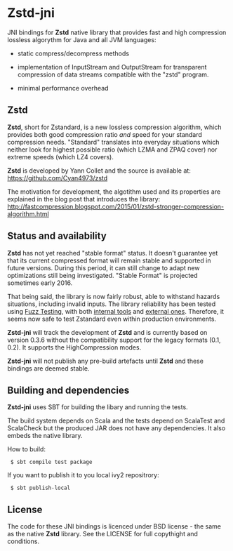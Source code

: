 Zstd-jni
========

JNI bindings for **Zstd** native library that provides fast and high
compression lossless algorythm for Java and all JVM languages:

* static compress/decompress methods

* implementation of InputStream and OutputStream for transparent compression
of data streams compatible with the "zstd" program.

* minimal performance overhead

Zstd
----

**Zstd**, short for Zstandard, is a new lossless compression algorithm, which
provides both good compression ratio _and_ speed for your standard compression
needs. "Standard" translates into everyday situations which neither look for
highest possible ratio (which LZMA and ZPAQ cover) nor extreme speeds (which
LZ4 covers).

**Zstd** is developed by Yann Collet and the source is available at:
https://github.com/Cyan4973/zstd

The motivation for development, the algotithm used and its properties are
explained in the blog post that introduces the library:
http://fastcompression.blogspot.com/2015/01/zstd-stronger-compression-algorithm.html

Status and availability
-----------------------

**Zstd** has not yet reached "stable format" status. It doesn't guarantee yet that
its current compressed format will remain stable and supported in future versions.
During this period, it can still change to adapt new optimizations still being
investigated. "Stable Format" is projected sometimes early 2016.

That being said, the library is now fairly robust, able to withstand hazards
situations, including invalid inputs. The library reliability has been tested using
[Fuzz Testing](https://en.wikipedia.org/wiki/Fuzz_testing), with both
[internal tools](programs/fuzzer.c) and [external ones](http://lcamtuf.coredump.cx/afl).
Therefore, it seems now safe to test Zstandard even within production environments.


**Zstd-jni** will track the development of **Zstd** and is currently
based on version 0.3.6 without the compatibility support for the legacy formats
(0.1, 0.2). It supports the HighCompression modes.

**Zstd-jni** will not publish any pre-build artefacts until **Zstd** and these
bindings are deemed stable.

Building and dependencies
-------------------------

**Zstd-jni** uses SBT for building the libary and running the tests.

The build system depends on Scala and the tests depend on ScalaTest and
ScalaCheck but the produced JAR does not have any dependencies. It also
embeds the native library.

How to build:

```
 $ sbt compile test package
```

If you want to publish it to you local ivy2 repositrory:

```
 $ sbt publish-local
```

License
-------

The code for these JNI bindings is licenced under BSD license - the same as
the native **Zstd** library. See the LICENSE for full copythight and
conditions.
